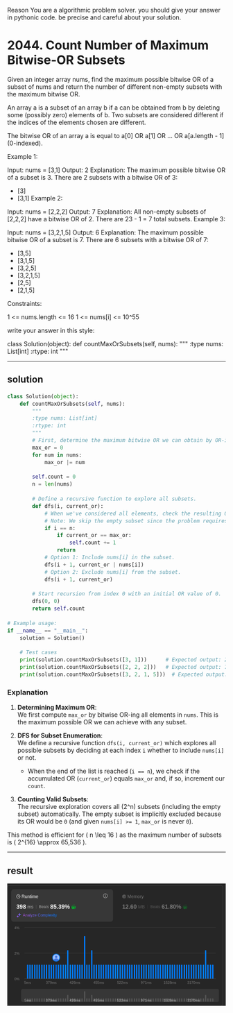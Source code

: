 Reason You are a algorithmic problem solver. you should give your answer in pythonic code. be precise and careful about your solution.

# 2044. Count Number of Maximum Bitwise-OR Subsets

Given an integer array nums, find the maximum possible bitwise OR of a subset of nums and return the number of different non-empty subsets with the maximum bitwise OR.

An array a is a subset of an array b if a can be obtained from b by deleting some (possibly zero) elements of b. Two subsets are considered different if the indices of the elements chosen are different.

The bitwise OR of an array a is equal to a[0] OR a[1] OR ... OR a[a.length - 1] (0-indexed).


Example 1:

Input: nums = [3,1]
Output: 2
Explanation: The maximum possible bitwise OR of a subset is 3. There are 2 subsets with a bitwise OR of 3:
- [3]
- [3,1]
Example 2:

Input: nums = [2,2,2]
Output: 7
Explanation: All non-empty subsets of [2,2,2] have a bitwise OR of 2. There are 23 - 1 = 7 total subsets.
Example 3:

Input: nums = [3,2,1,5]
Output: 6
Explanation: The maximum possible bitwise OR of a subset is 7. There are 6 subsets with a bitwise OR of 7:
- [3,5]
- [3,1,5]
- [3,2,5]
- [3,2,1,5]
- [2,5]
- [2,1,5]
 

Constraints:

1 <= nums.length <= 16
1 <= nums[i] <= 10^55

write your answer in this style:

class Solution(object):
    def countMaxOrSubsets(self, nums):
        """
        :type nums: List[int]
        :rtype: int
        """
        
 
---

## solution

```python
class Solution(object):
    def countMaxOrSubsets(self, nums):
        """
        :type nums: List[int]
        :rtype: int
        """
        # First, determine the maximum bitwise OR we can obtain by OR-ing all elements.
        max_or = 0
        for num in nums:
            max_or |= num

        self.count = 0
        n = len(nums)
        
        # Define a recursive function to explore all subsets.
        def dfs(i, current_or):
            # When we've considered all elements, check the resulting OR.
            # Note: We skip the empty subset since the problem requires non-empty subsets.
            if i == n:
                if current_or == max_or:
                    self.count += 1
                return
            # Option 1: Include nums[i] in the subset.
            dfs(i + 1, current_or | nums[i])
            # Option 2: Exclude nums[i] from the subset.
            dfs(i + 1, current_or)
        
        # Start recursion from index 0 with an initial OR value of 0.
        dfs(0, 0)
        return self.count

# Example usage:
if __name__ == "__main__":
    solution = Solution()
    
    # Test cases
    print(solution.countMaxOrSubsets([3, 1]))      # Expected output: 2
    print(solution.countMaxOrSubsets([2, 2, 2]))   # Expected output: 7
    print(solution.countMaxOrSubsets([3, 2, 1, 5]))  # Expected output: 6
``` 

### Explanation

1. **Determining Maximum OR**:  
   We first compute `max_or` by bitwise OR-ing all elements in `nums`. This is the maximum possible OR we can achieve with any subset.

2. **DFS for Subset Enumeration**:  
   We define a recursive function `dfs(i, current_or)` which explores all possible subsets by deciding at each index `i` whether to include `nums[i]` or not.  
   - When the end of the list is reached (`i == n`), we check if the accumulated OR (`current_or`) equals `max_or` and, if so, increment our `count`.
  
3. **Counting Valid Subsets**:  
   The recursive exploration covers all \(2^n\) subsets (including the empty subset) automatically. The empty subset is implicitly excluded because its OR would be `0` (and given `nums[i] >= 1`, `max_or` is never `0`).

This method is efficient for \( n \leq 16 \) as the maximum number of subsets is \( 2^{16} \approx 65,536 \).


---

## result

![alt text](assets/image4.png)